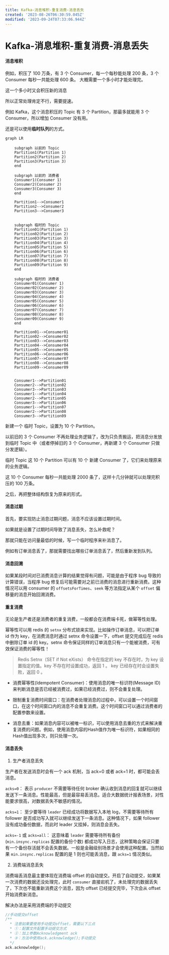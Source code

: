 ```yaml
---
title: Kafka-消息堆积-重复消费-消息丢失
created: '2023-08-26T06:30:59.045Z'
modified: '2023-09-24T07:33:06.944Z'
---
```


# Kafka-消息堆积-重复消费-消息丢失

#### 消息堆积
例如，积压了 100 万条，有 3 个 Consumer，每一个每秒能处理 200 条，3 个 Consumer 每秒一共能处理 600 条。 大概需要一个多小时才能处理完。

这一个多小时又会积压新的消息

所以正常处理肯定不行，需要提速。

例如 Kafka，这个消息积压的 Topic 有 3 个 Partition，那最多就能用 3 个 Consumer，所以增加 Consumer 没有用。

还是可以使用**临时队列**的方式。

```mermaid
graph LR

    subgraph 以前的 Topic
    Partition1(Partition 1)
    Partition2(Partition 2)
    Partition3(Partition 3)
    end

    subgraph 以前的 消费者
    Consumer1(Consumer 1)
    Consumer2(Consumer 2)
    Consumer3(Consumer 3)
    end

    Partition1-->Consumer1
    Partition2-->Consumer2
    Partition3-->Consumer3
    

    subgraph 临时的 Topic
    Partition01(Partition 1)
    Partition02(Partition 2)
    Partition03(Partition 3)
    Partition04(Partition 4)
    Partition05(Partition 5)
    Partition06(Partition 6)
    Partition07(Partition 7)
    Partition08(Partition 8)
    Partition09(Partition 9)
    end

    subgraph 临时的 消费者
    Consumer01(Consumer 1)
    Consumer02(Consumer 2)
    Consumer03(Consumer 3)
    Consumer04(Consumer 4)
    Consumer05(Consumer 5)
    Consumer06(Consumer 6)
    Consumer07(Consumer 7)
    Consumer08(Consumer 8)
    Consumer09(Consumer 9)
    end

    Partition01-->Consumer01
    Partition02-->Consumer02
    Partition03-->Consumer03
    Partition04-->Consumer04
    Partition05-->Consumer05
    Partition06-->Consumer06
    Partition07-->Consumer07
    Partition08-->Consumer08
    Partition09-->Consumer09


    Consumer1-->Partition01
    Consumer2-->Partition02
    Consumer3-->Partition03
    Consumer1-->Partition04
    Consumer2-->Partition05
    Consumer3-->Partition06
    Consumer1-->Partition07
    Consumer2-->Partition08
    Consumer3-->Partition09
```
新建一个 临时 Topic，设置为 10 个 Partition。

以前旧的 3 个 Consumer 不再处理业务逻辑了，改为只负责搬运，把消息分发放到临时 Topic 中（或者停掉旧的 3 个 Consumer，再新建 3 个 Consumer 只做分发逻辑）。

临时 Topic 这 10 个 Partition 可以有 10 个 新建 Consumer 了，它们来处理原来的业务逻辑。

这 10 个 Consumer 每秒一共能处理 2000 条了，这样十几分钟就可以处理完积压的 100 万条。

之后，再把整体结构恢复为原来的形式。

#### 消息过期
首先，要实现防止消息过期问题，消息不应该设置过期时间。

如果就是设置了过期时间导致了消息丢失，怎么补救呢？

那就只能在访问量最低的时候，写一个临时程序来补消息了。

例如有订单消息丢了，那就需要找出哪些订单消息丢了，然后重新发到队列。

#### 消息回溯
如果某段时间对已消费消息计算的结果觉得有问题，可能是由于程序 bug 导致的计算错误，当程序 bug 修复后可能需要对之前已消费的消息进行重新消费。这种情况可以用 consumer 的 `offsetsForTimes`、`seek` 等方法指定从某个 `offset` 偏移量的消息开始回溯消费。

#### 重复消费
无论是生产者还是消费者的重复消费，一般都会在消费端卡死，做幂等性处理。

幂等性可以用 redis 的 `setnx` 分布式锁来实现。比如操作订单消息，可以把订单 id 作为 key，在消费消息时通过 setnx 命令设置一下，offset 提交完成后在 redis 中删除订单 id 的 key。setnx 命令保证同样的订单消息只有一个能被消费，可有效保证消费的幂等性！

> Redis Setnx（SET if Not eXists） 命令在指定的 key 不存在时，为 key 设置指定的值。key 不存在时设置成功，返回 1 。 key 已经存在时会设置失败，返回 0 。

- 消费幂等性(Idempotent Consumer)：使用消息的唯一标识符(Message ID)来判断消息是否已经被消费过，如果已经消费过，则不会重复处理。

- 限制重复消费时间窗口：在消费者处理消息的过程中，可以设置一个时间窗口，在这个时间窗口内的消息不会重复消费。这个时间窗口可以通过消费者的配置参数来设置。

- 消息去重：如果消息内容可以被唯一标识，可以使用消息去重的方式来解决重复消费的问题。例如，使用消息内容的Hash值作为唯一标识符，如果相同的Hash值出现多次，则只处理一次。

#### 消息丢失
1. 生产者消息丢失

生产者在发送消息时会有一个 ack 机制，当 ack=0 或者 ack=1 时，都可能会丢消息。

`acks=0`： 表示 `producer` 不需要等待任何 broker 确认收到消息的回复就可以继续发送下一条消息。性能最高，但是最容易丢消息。适合大数据统计报表场景，对性能要求很高，对数据丢失不敏感的情况。

`acks=1`： 至少要等待 `leader` 已经成功将数据写入本地 log，不需要等待所有 follower 是否成功写入就可以继续发送下一条消息。这种情况下，如果 follower 没有成功备份数据，而此时 leader 又挂掉，则消息会丢失。

`acks=-1` 或 `acks=all`： 这意味着 `leader` 需要等待所有备份 (`min.insync.replicas` 配置的备份个数) 都成功写入日志，这种策略会保证只要有一个备份存活就不会丢失数据。一般是金融级别场景才会使用这种配置。当然如果 `min.insync.replicas` 配置的是 1 则也可能丢消息，跟 `acks=1` 情况类似。

2. 消费端消息丢失

消费端丢消息最主要体现在消费端 offset 的自动提交。开启了自动提交，如果某一次消费的数据还没处理完，此时 `consumer` 直接宕机了，未处理完的数据丢失了，下次也不能重新消费这个消息，因为 offset 已经提交完毕，下次会从 offset 开始消费新消息。

解决办法是采用消费端的手动提交
```go
//手动提交offset
/**
  * 注意如果要使用手动提交offset，需要以下三点
  * ①：配置文件配置手动提交方式
  * ②：加上参数Acknowledgment ack
  * ③：方法中使用ack.acknowledge();手动提交
  */
ack.acknowledge();
```


